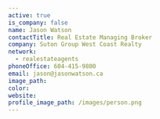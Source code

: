 ```yaml
---
active: true
is_company: false
name: Jason Watson
contactTitle: Real Estate Managing Broker
company: Suton Group West Coast Realty
network:
  - realestateagents
phoneOffice: 604-415-9800
email: jason@jasonwatson.ca
image_path:
color:
website:
profile_image_path: /images/person.png
---
```



